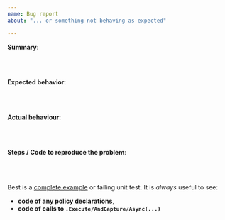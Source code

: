 ```yaml
---
name: Bug report
about: "... or something not behaving as expected"

---
```


**Summary**: 

<br/>
<br/>

**Expected behavior**: 

<br/>
<br/>

**Actual behaviour**:

<br/>
<br/>

**Steps / Code to reproduce the problem**: 

<br/>
<br/>

Best is a [complete example](https://stackoverflow.com/help/mcve) or failing unit test.  It is _always_ useful to see:

+ **code of any policy declarations**, 
+ **code of calls to `.Execute/AndCapture/Async(...)`**
